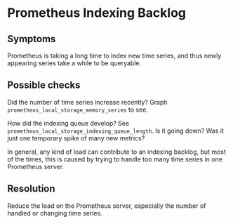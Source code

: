 # Prometheus Indexing Backlog

## Symptoms

Prometheus is taking a long time to index new time series, and thus newly
appearing series take a while to be queryable.

## Possible checks

Did the number of time series increase recently?
Graph `prometheus_local_storage_memory_series` to see.

How did the indexing queue develop? See `prometheus_local_storage_indexing_queue_length`.
Is it going down? Was it just one temporary spike of many new metrics?

In general, any kind of load can contribute to an indexing backlog,
but most of the times, this is caused by trying to handle too many time series
in one Prometheus server.

## Resolution

Reduce the load on the Prometheus server, especially the number of handled
or changing time series.